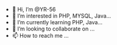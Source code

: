 - 👋 Hi, I’m @YR-56
- 👀 I’m interested in PHP, MYSQL, Java...
- 🌱 I’m currently learning PHP, Java...
- 💞️ I’m looking to collaborate on ...
- 📫 How to reach me ...

<!---
YR-56/YR-56 is a ✨ special ✨ repository because its `README.md` (this file) appears on your GitHub profile.
You can click the Preview link to take a look at your changes.
--->

